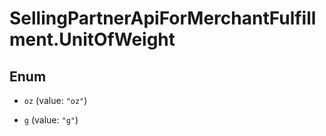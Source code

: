 # SellingPartnerApiForMerchantFulfillment.UnitOfWeight

## Enum


* `oz` (value: `"oz"`)

* `g` (value: `"g"`)


